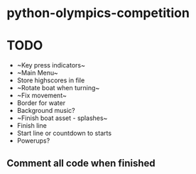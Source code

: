 # python-olympics-competition

# TODO

* ~Key press indicators~
* ~Main Menu~
* Store highscores in file
* ~Rotate boat when turning~
* ~Fix movement~
* Border for water
* Background music?
* ~Finish boat asset - splashes~
* Finish line
* Start line or countdown to starts
* Powerups?

## Comment all code when finished